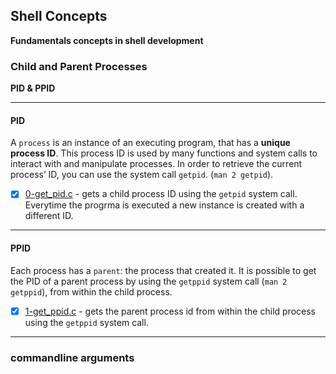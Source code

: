 ## Shell Concepts

**Fundamentals concepts in shell development**

### Child and Parent Processes

**PID & PPID**

---

#### PID

 A `process` is an instance of an executing program, that has a **unique process ID**. This process ID is used by many functions and system calls to interact with and manipulate processes. In order to retrieve the current process’ ID, you can use the system call `getpid`. (`man 2 getpid`).

- [x] [0-get_pid.c](pid.c) - gets a child process ID using the `getpid` system call. Everytime the progrma is executed a new instance is created with a different  ID.

---

#### PPID

Each process has a `parent`: the process that created it. It is possible to get the PID of a parent process by using the `getppid` system call (`man 2 getppid`), from within the child process.

- [x] [1-get_ppid.c](ppid.c) - gets the parent process id from within the child process using the `getppid` system call.


---

### commandline arguments

